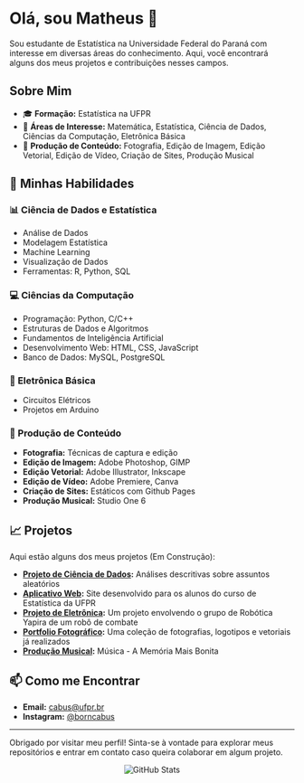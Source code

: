 # Olá, sou Matheus 👋

Sou estudante de Estatística na Universidade Federal do Paraná com interesse em diversas áreas do conhecimento. Aqui, você encontrará alguns dos meus projetos e contribuições nesses campos.

## Sobre Mim

- 🎓 **Formação:** Estatística na UFPR
- 🔢 **Áreas de Interesse:** Matemática, Estatística, Ciência de Dados, Ciências da Computação, Eletrônica Básica
- 🎨 **Produção de Conteúdo:** Fotografia, Edição de Imagem, Edição Vetorial, Edição de Vídeo, Criação de Sites, Produção Musical

## 🚀 Minhas Habilidades

### 📊 Ciência de Dados e Estatística
- Análise de Dados
- Modelagem Estatística
- Machine Learning
- Visualização de Dados
- Ferramentas: R, Python, SQL

### 💻 Ciências da Computação
- Programação: Python, C/C++
- Estruturas de Dados e Algoritmos
- Fundamentos de Inteligência Artificial
- Desenvolvimento Web: HTML, CSS, JavaScript
- Banco de Dados: MySQL, PostgreSQL

### 🔧 Eletrônica Básica
- Circuitos Elétricos
- Projetos em Arduino

### 🎨 Produção de Conteúdo
- **Fotografia:** Técnicas de captura e edição
- **Edição de Imagem:** Adobe Photoshop, GIMP
- **Edição Vetorial:** Adobe Illustrator, Inkscape
- **Edição de Vídeo:** Adobe Premiere, Canva
- **Criação de Sites:** Estáticos com Github Pages
- **Produção Musical:** Studio One 6

## 📈 Projetos

Aqui estão alguns dos meus projetos (Em Construção):

- **[Projeto de Ciência de Dados](link_do_projeto):** Análises descritivas sobre assuntos aleatórios
- **[Aplicativo Web](https://www.estatisticaufpr.online/):** Site desenvolvido para os alunos do curso de Estatística da UFPR
- **[Projeto de Eletrônica](link_do_projeto):** Um projeto envolvendo o grupo de Robótica Yapira de um robô de combate
- **[Portfolio Fotográfico](link_do_projeto):** Uma coleção de fotografias, logotipos e vetoriais já realizados
- **[Produção Musical](https://www.youtube.com/watch?v=0j6uRo_f9D4&list=OLAK5uy_nGCiCJjJI8KDQJ17KI5BhJMOedhM4KjJw&index=1&pp=8AUB):** Música - A Memória Mais Bonita

## 📫 Como me Encontrar

- **Email:** [cabus@ufpr.br](cabus@ufpr.br)
- **Instagram:** [@borncabus](https://www.instagram.com/borncabus/)

---

Obrigado por visitar meu perfil! Sinta-se à vontade para explorar meus repositórios e entrar em contato caso queira colaborar em algum projeto.

<div align="center">
  <img src="https://github-readme-stats.vercel.app/api?username=borncabus&show_icons=true" alt="GitHub Stats">
</div>
